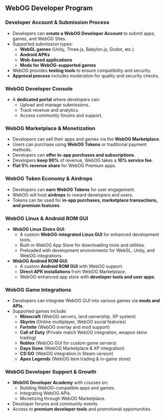 ## WebOG Developer Program

### **Developer Account & Submission Process**
- Developers can **create a WebOG Developer Account** to submit apps, games, and WebOG Sites.
- Supported submission types:
  - **WebGL games** (Unity, Three.js, Babylon.js, Godot, etc.)
  - **Android APKs**
  - **Web-based applications**
  - **Mods for WebOG-supported games**
- WebOG provides **testing tools** to ensure compatibility and security.
- **Approval process** includes moderation for quality and security checks.

### **WebOG Developer Console**
- A **dedicated portal** where developers can:
  - Upload and manage submissions.
  - Track revenue and analytics.
  - Access community forums and support.

### **WebOG Marketplace & Monetization**
- Developers can sell their apps and games via the **WebOG Marketplace**.
- Users can purchase using **WebOG Tokens** or traditional payment methods.
- Developers can **offer in-app purchases and subscriptions**.
- Developers **keep 90%** of revenue, WebOG takes a **10% service fee**.
- **Flat 5% revenue share** for WebOG Premium apps.

### **WebOG Token Economy & Airdrops**
- Developers can **earn WebOG Tokens** for user engagement.
- WebOG will host **airdrops** to reward developers and users.
- Tokens can be used for **in-app purchases, marketplace transactions, and premium features**.

### **WebOG Linux & Android ROM GUI**
- **WebOG Linux Distro GUI**:
  - A custom **WebOG-integrated Linux GUI** for enhanced development tools.
  - Built-in WebOG App Store for downloading tools and utilities.
  - Preloaded with development environments for WebGL, Unity, and WebOG integrations.
- **WebOG Android ROM GUI**:
  - A custom **Android ROM GUI** with WebOG support.
  - **Direct APK installations** from WebOG Marketplace.
  - WebOG-enhanced app store with **developer tools and user apps**.

### **WebOG Game Integrations**
- Developers can integrate WebOG GUI into various games via **mods and APIs**.
- Supported games include:
  - **Minecraft** (WebOG servers, land ownership, XP system)
  - **Skyrim** (Online multiplayer, WebOG social features)
  - **Fortnite** (WebOG overlay and mod support)
  - **Call of Duty** (Private match WebOG integration, weapon skins trading)
  - **Roblox** (WebOG GUI for custom game servers)
  - **Days Gone** (WebOG Marketplace & XP integration)
  - **CS:GO** (WebOG integration in Steam version)
  - **Apex Legends** (WebOG item trading & in-game store)

### **WebOG Developer Support & Growth**
- **WebOG Developer Academy** with courses on:
  - Building WebOG-compatible apps and games.
  - Integrating WebOG APIs.
  - Monetizing through WebOG Marketplace.
- Developer forums and community events.
- Access to **premium developer tools** and promotional opportunities.


